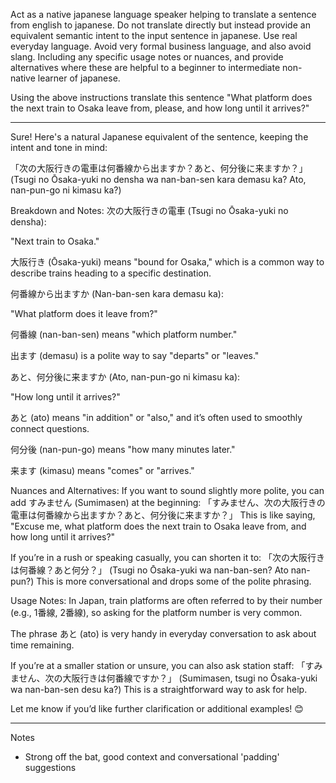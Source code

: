 Act as a native japanese language speaker helping to translate a sentence from english to japanese.  Do not translate directly but instead provide an equivalent semantic intent to the input sentence in japanese.  Use real everyday language. Avoid very formal business language, and also avoid slang.  Including any specific usage notes or nuances, and provide alternatives where these are helpful to a beginner to intermediate non-native learner of japanese.

Using the above instructions translate this sentence "What platform does the next train to Osaka leave from, please, and how long until it arrives?"

---

Sure! Here's a natural Japanese equivalent of the sentence, keeping the intent and tone in mind:

「次の大阪行きの電車は何番線から出ますか？あと、何分後に来ますか？」
(Tsugi no Ōsaka-yuki no densha wa nan-ban-sen kara demasu ka? Ato, nan-pun-go ni kimasu ka?)

Breakdown and Notes:
次の大阪行きの電車 (Tsugi no Ōsaka-yuki no densha):

"Next train to Osaka."

大阪行き (Ōsaka-yuki) means "bound for Osaka," which is a common way to describe trains heading to a specific destination.

何番線から出ますか (Nan-ban-sen kara demasu ka):

"What platform does it leave from?"

何番線 (nan-ban-sen) means "which platform number."

出ます (demasu) is a polite way to say "departs" or "leaves."

あと、何分後に来ますか (Ato, nan-pun-go ni kimasu ka):

"How long until it arrives?"

あと (ato) means "in addition" or "also," and it’s often used to smoothly connect questions.

何分後 (nan-pun-go) means "how many minutes later."

来ます (kimasu) means "comes" or "arrives."

Nuances and Alternatives:
If you want to sound slightly more polite, you can add すみません (Sumimasen) at the beginning:
「すみません、次の大阪行きの電車は何番線から出ますか？あと、何分後に来ますか？」
This is like saying, "Excuse me, what platform does the next train to Osaka leave from, and how long until it arrives?"

If you’re in a rush or speaking casually, you can shorten it to:
「次の大阪行きは何番線？あと何分？」
(Tsugi no Ōsaka-yuki wa nan-ban-sen? Ato nan-pun?)
This is more conversational and drops some of the polite phrasing.

Usage Notes:
In Japan, train platforms are often referred to by their number (e.g., 1番線, 2番線), so asking for the platform number is very common.

The phrase あと (ato) is very handy in everyday conversation to ask about time remaining.

If you’re at a smaller station or unsure, you can also ask station staff:
「すみません、次の大阪行きは何番線ですか？」
(Sumimasen, tsugi no Ōsaka-yuki wa nan-ban-sen desu ka?)
This is a straightforward way to ask for help.

Let me know if you’d like further clarification or additional examples! 😊

---

Notes
- Strong off the bat, good context and conversational 'padding' suggestions